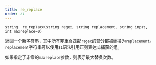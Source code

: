 ```yaml
---
title: re_replace
order: 27
---
```

`string  re_replace(string regex, string replacement, string input, int maxreplace=0)`

返回一个新字符串，其中所有非重叠匹配`regex`的部分都被替换为`replacement`。`replacement`字符串可以使用`$1`语法引用正则表达式捕获的组。

如果指定了非零的`maxreplace`参数，则表示最大替换次数。
